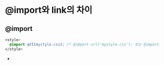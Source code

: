 # @import와 link의 차이
## @import
```css
<style>
  @import url(mystyle.css); /* @import url('mystyle.css'); 또는 @import "mystyle.css";도 가능 */
</style>
```
* <style> 안에서만 사용되며, 그렇기 때문에 CSS 파일 내부에서도 @import를 사용할 수 있음
* 직렬방식으로 다운로드하여 로딩 속도가 비교적 긺.
* 여러 개의 @import 사용시 일부 브라우저(IE)에서 다운로드 순서가 달라 문제가 발생할 수 있음
* 일부 브라우저(Microsoft Edge)에서 @import 방식을 처리하지 못함

## link
```html
<head>
  <link href="mystyle.css" type="text/css" rel="stylesheet">
</head>
```
* type="text/css"는 불러오는 파일이 CSS 언어로 작성된 텍스트 파일임을 알려줌
* rel="stylesheet"는 불러오는 파일이 스타일 시트임을 알려줌
* 종료 태그(\</link\>)가 없음
* 병렬방식으로 다운로드하여 로딩 속도가 비교적 빠름
* 여러 개의 link를 사용해도 IE에서 동일한 순서로 작동함
* Edge에서도 처리가 가능한 방식임

# display:none과 visibility:hidden의 차이
* 둘 다 해당 스타일을 가진 태그를 보이지 않게 함
* display:none은 공간을 할당하지 않으나, visibility:hidden은 공간을 할당함
